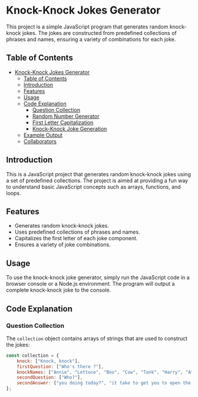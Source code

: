 # Knock-Knock Jokes Generator

This project is a simple JavaScript program that generates random knock-knock jokes. The jokes are constructed from predefined collections of phrases and names, ensuring a variety of combinations for each joke.

## Table of Contents

- [Knock-Knock Jokes Generator](#knock-knock-jokes-generator)
  - [Table of Contents](#table-of-contents)
  - [Introduction](#introduction)
  - [Features](#features)
  - [Usage](#usage)
  - [Code Explanation](#code-explanation)
    - [Question Collection](#question-collection)
    - [Random Number Generator](#random-number-generator)
    - [First Letter Capitalization](#first-letter-capitalization)
    - [Knock-Knock Joke Generation](#knock-knock-joke-generation)
  - [Example Output](#example-output)
  - [Collaborators](#collaborators)

## Introduction

This is a JavaScript project that generates random knock-knock jokes using a set of predefined collections. The project is aimed at providing a fun way to understand basic JavaScript concepts such as arrays, functions, and loops.

## Features

- Generates random knock-knock jokes.
- Uses predefined collections of phrases and names.
- Capitalizes the first letter of each joke component.
- Ensures a variety of joke combinations.

## Usage

To use the knock-knock joke generator, simply run the JavaScript code in a browser console or a Node.js environment. The program will output a complete knock-knock joke to the console.

## Code Explanation

### Question Collection

The `collection` object contains arrays of strings that are used to construct the jokes:

```javascript
const collection = {
    knock: ["Knock, knock"],
    firstQuestion: ["Who's there ?"],
    knockNames: ["Annie", "Lettuce", "Boo", "Cow", "Tank", "Harry", "Atch", "Olive", "Orange", "Europe", "hein"],
    secondQuestion: ["Who?"],
    secondAnswer: ["you doing today?", "it take to get you to open the door?", "not, here I come!", "be a better punchline than this!", "SO YOU CAN HEAR ME!", "come out now?", "you know unless you open the door?"]
};
